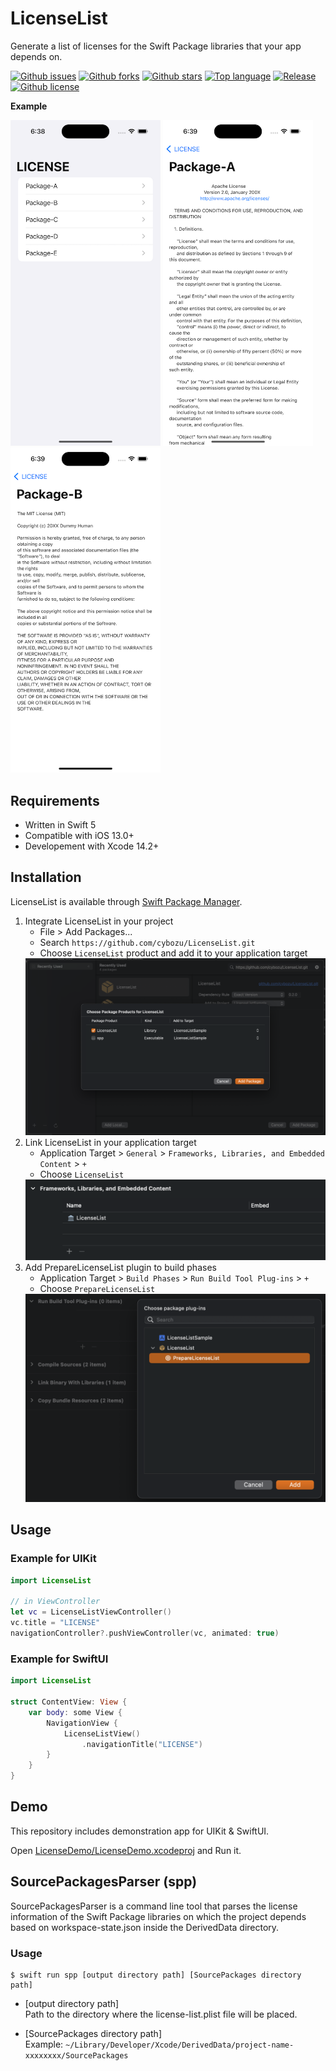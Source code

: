 # LicenseList

Generate a list of licenses for the Swift Package libraries that your app depends on.

[![Github issues](https://img.shields.io/github/issues/cybozu/LicenseList)](https://github.com/cybozu/LicenseList/issues)
[![Github forks](https://img.shields.io/github/forks/cybozu/LicenseList)](https://github.com/cybozu/LicenseList/network/members)
[![Github stars](https://img.shields.io/github/stars/cybozu/LicenseList)](https://github.com/cybozu/LicenseList/stargazers)
[![Top language](https://img.shields.io/github/languages/top/cybozu/LicenseList)](https://github.com/cybozu/LicenseList/)
[![Release](https://img.shields.io/github/v/release/cybozu/LicenseList)]()
[![Github license](https://img.shields.io/github/license/cybozu/LicenseList)](https://github.com/cybozu/LicenseList/)

**Example**

<div>
  <img src="./Screenshots/demo-top.png" width="240px" />
  <img src="./Screenshots/demo-apache.png" width="240px" />
  <img src="./Screenshots/demo-mit.png" width="240px" />
</div>

## Requirements

- Written in Swift 5
- Compatible with iOS 13.0+
- Developement with Xcode 14.2+

## Installation

LicenseList is available through [Swift Package Manager](https://github.com/apple/swift-package-manager/).

1. Integrate LicenseList in your project
   - File > Add Packages...
   - Search `https://github.com/cybozu/LicenseList.git`
   - Choose `LicenseList` product and add it to your application target  
   <img src="./Screenshots/installation-1.png" width="600px" />
2. Link LicenseList in your application target
   - Application Target > `General` > `Frameworks, Libraries, and Embedded Content` > `+`
   - Choose `LicenseList`  
   <img src="./Screenshots/installation-2.png" width="500px" />
3. Add PrepareLicenseList plugin to build phases
   - Application Target > `Build Phases` > `Run Build Tool Plug-ins` > `+`
   - Choose `PrepareLicenseList`  
   <img src="./Screenshots/installation-3.png" width="500px" />

## Usage

### Example for UIKit

```swift
import LicenseList

// in ViewController
let vc = LicenseListViewController()
vc.title = "LICENSE"
navigationController?.pushViewController(vc, animated: true)
```

### Example for SwiftUI

```swift
import LicenseList

struct ContentView: View {
    var body: some View {
        NavigationView {
            LicenseListView()
                .navigationTitle("LICENSE")
        }
    }
}
```


## Demo

This repository includes demonstration app for UIKit & SwiftUI.

Open [LicenseDemo/LicenseDemo.xcodeproj](/LicenseDemo/LicenseDemo.xcodeproj) and Run it.

## SourcePackagesParser (spp)

SourcePackagesParser is a command line tool that parses the license information of the Swift Package libraries on which the project depends based on workspace-state.json inside the DerivedData directory.

### Usage

```
$ swift run spp [output directory path] [SourcePackages directory path]
```

- [output directory path]  
  Path to the directory where the license-list.plist file will be placed.

- [SourcePackages directory path]  
  Example: `~/Library/Developer/Xcode/DerivedData/project-name-xxxxxxxx/SourcePackages`
